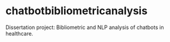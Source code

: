 # chatbotbibliometricanalysis
Dissertation project: Bibliometric and NLP analysis of chatbots in healthcare.
